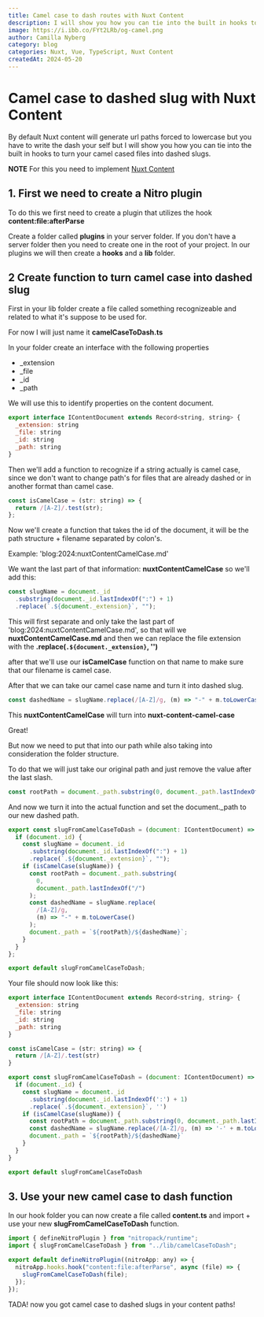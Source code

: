 ```yaml
---
title: Camel case to dash routes with Nuxt Content
description: I will show you how you can tie into the built in hooks to turn your camel cased files into dashed slugs.
image: https://i.ibb.co/FYt2LRb/og-camel.png
author: Camilla Nyberg
category: blog
categories: Nuxt, Vue, TypeScript, Nuxt Content
createdAt: 2024-05-20
---
```


# Camel case to dashed slug with Nuxt Content

By default Nuxt content will generate url paths forced to lowercase but you have to write the dash your self but I will show you
how you can tie into the built in hooks to turn your camel cased files into dashed slugs.

**NOTE**
For this you need to implement [Nuxt Content](https://content.nuxt.com/)

## 1. First we need to create a Nitro plugin

To do this we first need to create a plugin that utilizes the hook **content:file:afterParse**

Create a folder called **plugins** in your server folder. If you don't have a server folder then you need to create one in the root of your project. In our plugins we will then create a **hooks** and a **lib** folder.

## 2 Create function to turn camel case into dashed slug

First in your lib folder create a file called something recognizeable and related to what it's suppose to be used for.

For now I will just name it **camelCaseToDash.ts**

In your folder create an interface with the following properties

- \_extension
- \_file
- \_id
- \_path

We will use this to identify properties on the content document.

```js
export interface IContentDocument extends Record<string, string> {
  _extension: string
  _file: string
  _id: string
  _path: string
}
```

Then we'll add a function to recognize if a string actually is camel case, since we don't want to change path's for files that are already dashed or in another format than camel case.

```js
const isCamelCase = (str: string) => {
  return /[A-Z]/.test(str);
};
```

Now we'll create a function that takes the id of the document, it will be the path structure + filename separated by colon's.

Example: 'blog:2024:nuxtContentCamelCase.md'

We want the last part of that information: **nuxtContentCamelCase**
so we'll add this:

```js
const slugName = document._id
  .substring(document._id.lastIndexOf(":") + 1)
  .replace(`.${document._extension}`, "");
```

This will first separate and only take the last part of 'blog:2024:nuxtContentCamelCase.md', so that will we **nuxtContentCamelCase.md** and then we can replace the file extension with the **.replace(`.${document._extension}`, '')**

after that we'll use our **isCamelCase** function on that name to make sure that our filename is camel case.

After that we can take our camel case name and turn it into dashed slug.

```js
const dashedName = slugName.replace(/[A-Z]/g, (m) => "-" + m.toLowerCase());
```

This **nuxtContentCamelCase** will turn into **nuxt-content-camel-case**

Great!

But now we need to put that into our path while also taking into consideration the folder structure.

To do that we will just take our original path and just remove the value after the last slash.

```js
const rootPath = document._path.substring(0, document._path.lastIndexOf("/"));
```

And now we turn it into the actual function and set the document.\_path to our new dashed path.

```js
export const slugFromCamelCaseToDash = (document: IContentDocument) => {
  if (document._id) {
    const slugName = document._id
      .substring(document._id.lastIndexOf(":") + 1)
      .replace(`.${document._extension}`, "");
    if (isCamelCase(slugName)) {
      const rootPath = document._path.substring(
        0,
        document._path.lastIndexOf("/")
      );
      const dashedName = slugName.replace(
        /[A-Z]/g,
        (m) => "-" + m.toLowerCase()
      );
      document._path = `${rootPath}/${dashedName}`;
    }
  }
};

export default slugFromCamelCaseToDash;
```

Your file should now look like this:

```js
export interface IContentDocument extends Record<string, string> {
  _extension: string
  _file: string
  _id: string
  _path: string
}

const isCamelCase = (str: string) => {
  return /[A-Z]/.test(str)
}

export const slugFromCamelCaseToDash = (document: IContentDocument) => {
  if (document._id) {
    const slugName = document._id
      .substring(document._id.lastIndexOf(':') + 1)
      .replace(`.${document._extension}`, '')
    if (isCamelCase(slugName)) {
      const rootPath = document._path.substring(0, document._path.lastIndexOf('/'))
      const dashedName = slugName.replace(/[A-Z]/g, (m) => '-' + m.toLowerCase())
      document._path = `${rootPath}/${dashedName}`
    }
  }
}

export default slugFromCamelCaseToDash
```

## 3. Use your new camel case to dash function

In our hook folder you can now create a file called **content.ts** and import + use your new **slugFromCamelCaseToDash** function.

```js
import { defineNitroPlugin } from "nitropack/runtime";
import { slugFromCamelCaseToDash } from "../lib/camelCaseToDash";

export default defineNitroPlugin((nitroApp: any) => {
  nitroApp.hooks.hook("content:file:afterParse", async (file) => {
    slugFromCamelCaseToDash(file);
  });
});
```

TADA! now you got camel case to dashed slugs in your content paths!
